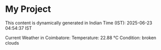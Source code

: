 # My Project

This content is dynamically generated in Indian Time (IST): 2025-06-23 04:54:37 IST


Current Weather in Coimbatore:
Temperature: 22.88 °C
Condition: broken clouds
